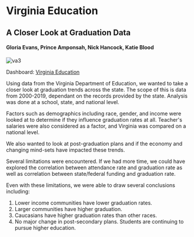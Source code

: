 # Virginia Education
## A Closer Look at Graduation Data
#### Gloria Evans, Prince Amponsah, Nick Hancock, Katie Blood

![va3](https://user-images.githubusercontent.com/77282780/127917651-580415bb-6941-4a91-b8d3-cc5991d2b4ba.jpeg)

Dashboard: [Virginia Education](https://kblood86.github.io/Virginia_Education/ "Virginia Eduacation") 


Using data from the Virginia Department of Education, we wanted to take a closer look at graduation trends across the state. The scope of this is data from 2000-2019, dependant on the records provided by the state. Analysis was done at a school, state, and national level. 

Factors such as demographics including race, gender, and income were looked at to determine if they influence graduation rates at all. 
Teacher's salaries were also considered as a factor, and Virginia was compared on a national level.

We also wanted to look at post-graduation plans and if the economy and changing mind-sets have impacted these trends.

Several limitations were encountered. If we had more time, we could have explored the correlation between attendance rate and graduation rate as well as correlation between state/federal funding and graduation rate.

Even with these limitations, we were able to draw several conclusions including:  
1) Lower income communities have lower graduation rates. 
2) Larger communities have higher graduation. 
3) Caucasians have higher graduation rates than other races. 
4) No major change in post-secondary plans. Students are continuing to pursue higher education.
